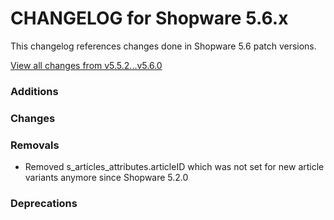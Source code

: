 # CHANGELOG for Shopware 5.6.x

This changelog references changes done in Shopware 5.6 patch versions.

[View all changes from v5.5.2...v5.6.0](https://github.com/shopware/shopware/compare/v5.5.2...v5.6.0)

### Additions


### Changes



### Removals

* Removed s_articles_attributes.articleID which was not set for new article variants anymore since Shopware 5.2.0

### Deprecations

